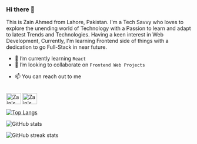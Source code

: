 ### Hi there 👋
This is Zain Ahmed from Lahore, Pakistan. I'm a Tech Savvy who loves to explore the unending world of Technology with a Passion to learn and adapt to latest Trends and Technologies. Having a keen interest in Web Development, Currently, I'm learning Frontend side of things with a dedication to go Full-Stack in near future.


- 🌱 I’m currently learning ```React```
- 👯 I’m looking to collaborate on ```Frontend Web Projects```
<!-- - 🔭 I’m currently working on [```Notes App```](https://github.com/zainahmed1713/notes-app-mern) -->
- 📫 You can reach out to me <br><br>

<a href="https://www.linkedin.com/in/zain-ahmed-1ba904287/" target="blank"><img align="center" src="https://cdn.jsdelivr.net/npm/simple-icons@3.0.1/icons/linkedin.svg" alt="Zain's linkedin" height="30" width="40" /></a>
<a href="https://twitter.com/zainhunmein" target="blank"><img align="center" src="https://cdn.jsdelivr.net/npm/simple-icons@3.0.1/icons/twitter.svg" alt="Zain's Twitter" height="30" width="40" /></a>

[![Top Langs](https://github-readme-stats.vercel.app/api/top-langs/?username=zainahmed1713)](https://github.com/anuraghazra/github-readme-stats)

![GitHub stats](https://github-readme-stats.vercel.app/api?username=zainahmed1713&show_icons=true)  

<!-- ![GitHub Activity Graph](https://activity-graph.herokuapp.com/graph?username=zainahmed1713)  --> 

<!-- ![GitHub metrics](https://metrics.lecoq.io/zainahmed1713) -->

![GitHub streak stats](https://streak-stats.demolab.com/?user=zainahmed1713)  

 <!-- ![Profile views](https://gpvc.arturio.dev/zainahmed1713)  -->
<!-- - 🤔 I’m looking for help with ... -->
<!-- - 💬 Ask me about ... -->
